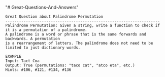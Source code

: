 "# Great-Questions-And-Answers" 
	
	Great Question about Palindrome Permutation
	--------------------------------------------------------------------
	Palindrome Permutation: Given a string, write a function to check if it is a permutation of a palindrome.
	A palindrome is a word or phrase that is the same forwards and backwards. A permutation
	is a rearrangement of letters. The palindrome does not need to be limited to just dictionary words.
	
	EXAMPLE
	Input: Tact Coa
	Output: True (permutations: "taco cat", "atco eta", etc.)
	Hints: #106, #121, #134, #136